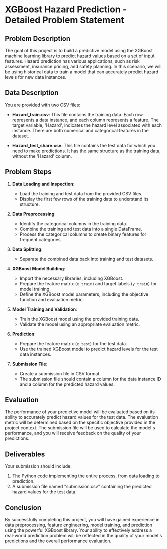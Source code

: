 # XGBoost Hazard Prediction - Detailed Problem Statement

## Problem Description

The goal of this project is to build a predictive model using the XGBoost machine learning library to predict hazard values based on a set of input features. Hazard prediction has various applications, such as risk assessment, insurance pricing, and safety planning. In this scenario, we will be using historical data to train a model that can accurately predict hazard levels for new data instances.

## Data Description

You are provided with two CSV files:

- **Hazard_train.csv**: This file contains the training data. Each row represents a data instance, and each column represents a feature. The target variable, 'Hazard', indicates the hazard level associated with each instance. There are both numerical and categorical features in the dataset.

- **Hazard_test_share.csv**: This file contains the test data for which you need to make predictions. It has the same structure as the training data, without the 'Hazard' column.

## Problem Steps

1. **Data Loading and Inspection**:
   - Load the training and test data from the provided CSV files.
   - Display the first few rows of the training data to understand its structure.

2. **Data Preprocessing**:
   - Identify the categorical columns in the training data.
   - Combine the training and test data into a single DataFrame.
   - Process the categorical columns to create binary features for frequent categories.

3. **Data Splitting**:
   - Separate the combined data back into training and test datasets.

4. **XGBoost Model Building**:
   - Import the necessary libraries, including XGBoost.
   - Prepare the feature matrix (`x_train`) and target labels (`y_train`) for model training.
   - Define the XGBoost model parameters, including the objective function and evaluation metric.

5. **Model Training and Validation**:
   - Train the XGBoost model using the provided training data.
   - Validate the model using an appropriate evaluation metric.

6. **Prediction**:
   - Prepare the feature matrix (`x_test`) for the test data.
   - Use the trained XGBoost model to predict hazard levels for the test data instances.

7. **Submission File**:
   - Create a submission file in CSV format.
   - The submission file should contain a column for the data instance ID and a column for the predicted hazard values.

## Evaluation

The performance of your predictive model will be evaluated based on its ability to accurately predict hazard values for the test data. The evaluation metric will be determined based on the specific objective provided in the project context. The submission file will be used to calculate the model's performance, and you will receive feedback on the quality of your predictions.

## Deliverables

Your submission should include:

1. The Python code implementing the entire process, from data loading to prediction.
2. A submission file named "submission.csv" containing the predicted hazard values for the test data.

## Conclusion

By successfully completing this project, you will have gained experience in data preprocessing, feature engineering, model training, and prediction using the powerful XGBoost library. Your ability to effectively address a real-world prediction problem will be reflected in the quality of your model's predictions and the overall performance evaluation.